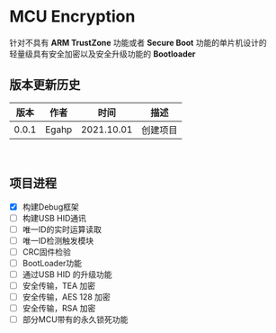 # MCU Encryption

针对不具有 **ARM TrustZone** 功能或者 **Secure Boot** 功能的单片机设计的<br>
轻量级具有安全加密以及安全升级功能的 **Bootloader**
<br>

## 版本更新历史

版本|作者|时间|描述
----|----|----|----
0.0.1|Egahp|2021.10.01|创建项目

<br>

## 项目进程

- [x] 构建Debug框架
- [ ] 构建USB HID通讯
- [ ] 唯一ID的实时运算读取
- [ ] 唯一ID检测触发模块
- [ ] CRC固件检验
- [ ] BootLoader功能
- [ ] 通过USB HID 的升级功能
- [ ] 安全传输，TEA 加密
- [ ] 安全传输，AES 128 加密
- [ ] 安全传输，RSA 加密
- [ ] 部分MCU带有的永久锁死功能
